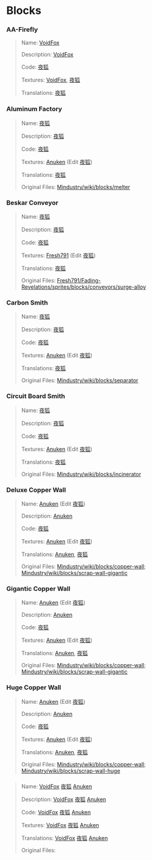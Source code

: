 # Blocks

### AA-Firefly
> Name: [VoidFox](https://github.com/VoidF0x)
> 
> Description: [VoidFox](https://github.com/VoidF0x)
>
> Code: [夜狐](https://github.com/Yoru-Kitsune)
> 
> Textures: [VoidFox](https://github.com/VoidF0x), [夜狐](https://github.com/Yoru-Kitsune)
> 
> Translations: [夜狐](https://github.com/Yoru-Kitsune)

### Aluminum Factory
> Name: [夜狐](https://github.com/Yoru-Kitsune)
> 
> Description: [夜狐](https://github.com/Yoru-Kitsune)
> 
> Code: [夜狐](https://github.com/Yoru-Kitsune)
> 
> Textures: [Anuken](https://github.com/Anuken) (Edit [夜狐](https://github.com/Yoru-Kitsune))
> 
> Translations: [夜狐](https://github.com/Yoru-Kitsune)
>
> Original Files: [Mindustry/wiki/blocks/melter](https://mindustrygame.github.io/wiki/blocks/165-melter/)

### Beskar Conveyor
> Name: [夜狐](https://github.com/Yoru-Kitsune)
> 
> Description: [夜狐](https://github.com/Yoru-Kitsune)
> 
> Code: [夜狐](https://github.com/Yoru-Kitsune)
> 
> Textures: [Fresh791](https://github.com/Fresh791) (Edit [夜狐](https://github.com/Yoru-Kitsune))
> 
> Translations: [夜狐](https://github.com/Yoru-Kitsune)
>
> Original Files: [Fresh791/Fading-Revelations/sprites/blocks/conveyors/surge-alloy](https://github.com/Fresh791/Fading-Revelations/tree/main/sprites/blocks/conveyors/surge-alloy)

### Carbon Smith
> Name: [夜狐](https://github.com/Yoru-Kitsune)
> 
> Description: [夜狐](https://github.com/Yoru-Kitsune)
> 
> Code: [夜狐](https://github.com/Yoru-Kitsune)
> 
> Textures: [Anuken](https://github.com/Anuken) (Edit [夜狐](https://github.com/Yoru-Kitsune))
> 
> Translations: [夜狐](https://github.com/Yoru-Kitsune)
>
> Original Files: [Mindustry/wiki/blocks/separator](https://mindustrygame.github.io/wiki/blocks/166-separator/)

### Circuit Board Smith
> Name: [夜狐](https://github.com/Yoru-Kitsune)
> 
> Description: [夜狐](https://github.com/Yoru-Kitsune)
> 
> Code: [夜狐](https://github.com/Yoru-Kitsune)
> 
> Textures: [Anuken](https://github.com/Anuken) (Edit [夜狐](https://github.com/Yoru-Kitsune))
> 
> Translations: [夜狐](https://github.com/Yoru-Kitsune)
>
> Original Files: [Mindustry/wiki/blocks/incinerator](https://mindustrygame.github.io/wiki/blocks/171-incinerator/)

### Deluxe Copper Wall
> Name: [Anuken](https://github.com/Anuken) (Edit [夜狐](https://github.com/Yoru-Kitsune))
> 
> Description: [Anuken](https://github.com/Anuken)
> 
> Code: [夜狐](https://github.com/Yoru-Kitsune)
> 
> Textures: [Anuken](https://github.com/Anuken) (Edit [夜狐](https://github.com/Yoru-Kitsune))
> 
> Translations: [Anuken](https://github.com/Anuken), [夜狐](https://github.com/Yoru-Kitsune)
>
> Original Files: [Mindustry/wiki/blocks/copper-wall](https://mindustrygame.github.io/wiki/blocks/187-copper-wall/); [Mindustry/wiki/blocks/scrap-wall-gigantic](https://mindustrygame.github.io/wiki/blocks/204-scrap-wall-gigantic/)

### Gigantic Copper Wall
> Name: [Anuken](https://github.com/Anuken) (Edit [夜狐](https://github.com/Yoru-Kitsune))
> 
> Description: [Anuken](https://github.com/Anuken)
> 
> Code: [夜狐](https://github.com/Yoru-Kitsune)
> 
> Textures: [Anuken](https://github.com/Anuken) (Edit [夜狐](https://github.com/Yoru-Kitsune))
> 
> Translations: [Anuken](https://github.com/Anuken), [夜狐](https://github.com/Yoru-Kitsune)
>
> Original Files: [Mindustry/wiki/blocks/copper-wall](https://mindustrygame.github.io/wiki/blocks/187-copper-wall/); [Mindustry/wiki/blocks/scrap-wall-gigantic](https://mindustrygame.github.io/wiki/blocks/204-scrap-wall-gigantic/)

### Huge Copper Wall
> Name: [Anuken](https://github.com/Anuken) (Edit [夜狐](https://github.com/Yoru-Kitsune))
> 
> Description: [Anuken](https://github.com/Anuken)
> 
> Code: [夜狐](https://github.com/Yoru-Kitsune)
> 
> Textures: [Anuken](https://github.com/Anuken) (Edit [夜狐](https://github.com/Yoru-Kitsune))
> 
> Translations: [Anuken](https://github.com/Anuken), [夜狐](https://github.com/Yoru-Kitsune)
>
> Original Files: [Mindustry/wiki/blocks/copper-wall](https://mindustrygame.github.io/wiki/blocks/187-copper-wall/); [Mindustry/wiki/blocks/scrap-wall-huge](https://mindustrygame.github.io/wiki/blocks/203-scrap-wall-huge/)

### 
> Name: [VoidFox](https://github.com/VoidF0x) [夜狐](https://github.com/Yoru-Kitsune) [Anuken](https://github.com/Anuken)
> 
> Description: [VoidFox](https://github.com/VoidF0x) [夜狐](https://github.com/Yoru-Kitsune) [Anuken](https://github.com/Anuken)
> 
> Code: [VoidFox](https://github.com/VoidF0x) [夜狐](https://github.com/Yoru-Kitsune) [Anuken](https://github.com/Anuken)
> 
> Textures: [VoidFox](https://github.com/VoidF0x) [夜狐](https://github.com/Yoru-Kitsune) [Anuken](https://github.com/Anuken)
> 
> Translations: [VoidFox](https://github.com/VoidF0x) [夜狐](https://github.com/Yoru-Kitsune) [Anuken](https://github.com/Anuken)
>
> Original Files: 
